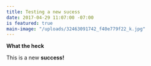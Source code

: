 ```yaml
---
title: Testing a new sucess
date: 2017-04-29 11:07:00 -07:00
is featured: true
main-image: "/uploads/32463091742_f40e779f22_k.jpg"
---
```


**What the heck**

This is a new **success!**